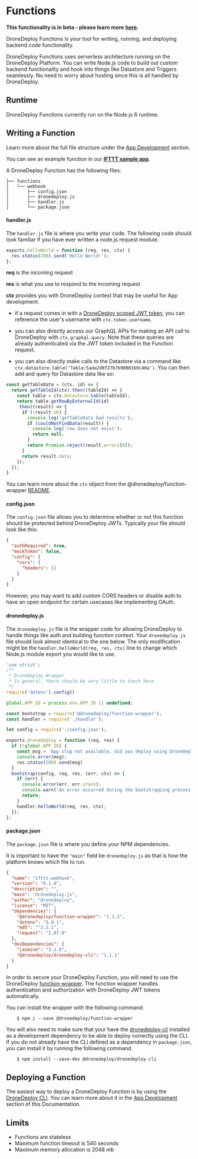 # Functions

**This functionality is in beta - please learn more** **[here](beta-signup.md).**

DroneDeploy Functions is your tool for writing, running, and deploying backend code functionality.

DroneDeploy Functions uses serverless architecture running on the DroneDeploy Platform. You can write Node.js code to build out custom backend functionality and hook into things like Datastore and Triggers seamlessly. No need to worry about hosting since this is all handled by DroneDeploy.

## Runtime

DroneDeploy Functions currently run on the Node.js 6 runtime.

## Writing a Function

Learn more about the full file structure under the [App Development](app-development.md) section.

You can see an example function in our **[IFTTT sample app](https://github.com/dronedeploy/app-examples/tree/master/IFTTT/functions/webhook)**.

A DroneDeploy Function has the following files:

```
├── functions
│   └── webhook
│       ├── config.json
│       ├── dronedeploy.js
│       ├── handler.js
│       └── package.json
```


#### handler.js

The `handler.js` file is where you write your code. The following code should look familiar if you have ever written a node.js request module.

```javascript
exports.helloWorld = function (req, res, ctx) {
  res.status(200).send('Hello World!');
};
```

**req** is the incoming request

**res** is what you use to respond to the incoming request

**ctx** provides you with DroneDeploy context that may be useful for App development.

* if a request comes in with a [DroneDeploy scoped JWT token](ui-kit.md), you can reference the user's username with `ctx.token.username`.

* you can also directly access our GraphQL APIs for making an API call to DroneDeploy with `ctx.graphql.query`. Note that these queries are already authenticated via the JWT token included in the Function request.

* you can also directly make calls to the Datastore via a command like `ctx.datastore.table('Table:5ada2d8f27b7b90001b9c40a')`. You can then add and query for Datastore data like so:

```javascript
const getTableData = (ctx, id) => {
  return getTableId(ctx).then((tableId) => {
    const table = ctx.datastore.table(tableId);
    return table.getRowByExternalId(id)
    .then((result) => {
      if (!result.ok) {
        console.log('getTableData bad results');
        if (couldNotFindData(result)) {
          console.log('row does not exist');
          return null;
        }
        return Promise.reject(result.errors[0]);
      }
      return result.data;
    });
  });
}
```

You can learn more about the `ctx` object from the @dronedeploy/function-wrapper [README](https://www.npmjs.com/package/@dronedeploy/function-wrapper).

#### config.json

The `config.json` file allows you to determine whether or not this function should be protected behind DroneDeploy JWTs. Typically your file should look like this:

```json
{
  "authRequired": true,
  "mockToken": false,
  "config": {
    "cors": {
      "headers": []
    }
  }
}
```

However, you may want to add custom CORS headers or disable auth to have an open endpoint for certain usecases like implementing OAuth.

#### dronedeploy.js

The `dronedeploy.js` file is the wrapper code for allowing DroneDeploy to handle things like auth and building function context. Your `dronedeploy.js` file should look almost identical to the one below. The only modification might be the `handler.helloWorld(req, res, ctx)` line to change which Node.js  module export you would like to use.

```javascript
'use strict';
/**
 * DroneDeploy Wrapper
 * In general, there should be very little to touch here
 */
require('dotenv').config()

global.APP_ID = process.env.APP_ID || undefined;

const bootstrap = require('@dronedeploy/function-wrapper');
const handler = require('./handler');

let config = require('./config.json');

exports.dronedeploy = function (req, res) {
  if (!global.APP_ID) {
    const msg = 'App slug not available, did you deploy using DroneDeploy-Cli?';
    console.error(msg);
    res.status(500).send(msg)
  }
  bootstrap(config, req, res, (err, ctx) => {
    if (err) {
      console.error(err, err.stack);
      console.warn('An error occurred during the bootstrapping process. A default response has been sent and code paths have been stopped.');
      return;
    }
    handler.helloWorld(req, res, ctx);
  });
};
```

#### package.json

The `package.json` file is where you define your NPM dependencies.

It is important to have the `"main"` field be `dronedeploy.js` as that is how the platform knows which file to run.

```json
{
  "name": "ifttt-webhook",
  "version": "0.1.0",
  "description": "",
  "main": "dronedeploy.js",
  "author": "dronedeploy",
  "license": "MIT",
  "dependencies": {
    "@dronedeploy/function-wrapper": "1.1.2",
    "dotenv": "5.0.1",
    "md5": "^2.2.1",
    "request": "2.87.0"
  },
  "devDependencies": {
    "jasmine": "3.1.0",
    "@dronedeploy/dronedeploy-cli": "1.1.1"
  }
}
```

In order to secure your DroneDeploy Function, you will need to use the DroneDeploy [function-wrapper](https://www.npmjs.com/package/@dronedeploy/function-wrapper). The function wrapper handles authentication and authorization with DroneDeploy JWT tokens automatically.

You can install the wrapper with the following command:

        $ npm i --save @dronedeploy/function-wrapper

You will also need to make sure that your have the [dronedeploy-cli](https://www.npmjs.com/package/@dronedeploy/dronedeploy-cli) installed as a development dependency to be able to deploy correctly using the CLI. If you do not already have the CLI defined as a dependency in `package.json`, you can install it by running the following command.

        $ npm install --save-dev @dronedeploy/dronedeploy-cli


## Deploying a Function

The easiest way to deploy a DroneDeploy Function is by using the [DroneDeploy CLI](dronedeploy-cli.md). You can learn more about it in the [App Development](app-development.md) section of this Documentation.

## Limits

* Functions are stateless
* Maximum function timeout is 540 seconds
* Maximum memory allocation is 2048 mb